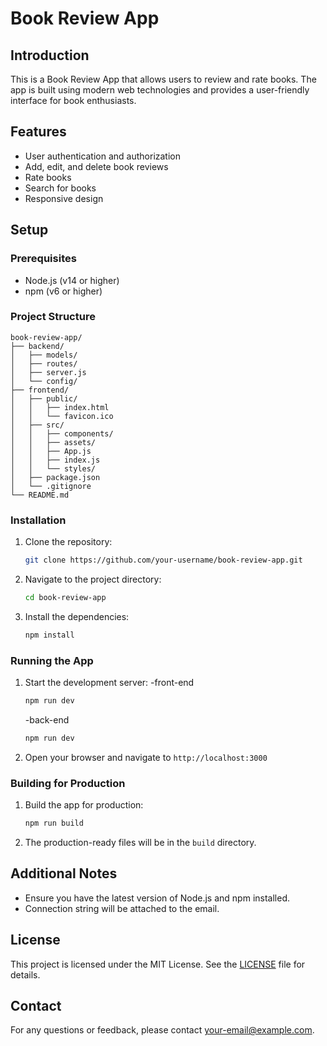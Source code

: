 # Book Review App

## Introduction
This is a Book Review App that allows users to review and rate books. The app is built using modern web technologies and provides a user-friendly interface for book enthusiasts.

## Features
- User authentication and authorization
- Add, edit, and delete book reviews
- Rate books
- Search for books
- Responsive design

## Setup

### Prerequisites
- Node.js (v14 or higher)
- npm (v6 or higher)

### Project Structure
```
book-review-app/
├── backend/
│   ├── models/
│   ├── routes/
│   ├── server.js
│   └── config/
├── frontend/
│   ├── public/
│   │   ├── index.html
│   │   └── favicon.ico
│   ├── src/
│   │   ├── components/
│   │   ├── assets/
│   │   ├── App.js
│   │   ├── index.js
│   │   └── styles/
│   ├── package.json
│   └── .gitignore
└── README.md
```

### Installation
1. Clone the repository:
    ```bash
    git clone https://github.com/your-username/book-review-app.git
    ```
2. Navigate to the project directory:
    ```bash
    cd book-review-app
    ```
3. Install the dependencies:
    ```bash
    npm install
    ```

### Running the App
1. Start the development server:
   -front-end
    ```bash
    npm run dev
    ```
    -back-end
    ```bash
    npm run dev
    ```
3. Open your browser and navigate to `http://localhost:3000`

### Building for Production
1. Build the app for production:
    ```bash
    npm run build
    ```
2. The production-ready files will be in the `build` directory.

## Additional Notes
- Ensure you have the latest version of Node.js and npm installed.
- Connection string will be attached to the email.

## License
This project is licensed under the MIT License. See the [LICENSE](LICENSE) file for details.

## Contact
For any questions or feedback, please contact [your-email@example.com](mailto:your-email@example.com).

